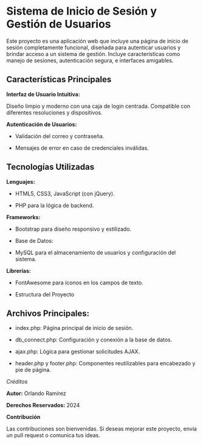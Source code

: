 # Sistema de Inicio de Sesión y Gestión de Usuarios

Este proyecto es una aplicación web que incluye una página de inicio de sesión completamente funcional, diseñada para autenticar usuarios y brindar acceso a un sistema de gestión. Incluye características como manejo de sesiones, autenticación segura, e interfaces amigables.

## Características Principales

**Interfaz de Usuario Intuitiva:**

Diseño limpio y moderno con una caja de login centrada.
Compatible con diferentes resoluciones y dispositivos.

**Autenticación de Usuarios:**

* Validación del correo y contraseña.
  
* Mensajes de error en caso de credenciales inválidas.
  
## Tecnologías Utilizadas

**Lenguajes:**

* HTML5, CSS3, JavaScript (con jQuery).
  
* PHP para la lógica de backend.

**Frameworks:**

* Bootstrap para diseño responsivo y estilizado.

* Base de Datos:

* MySQL para el almacenamiento de usuarios y configuración del sistema.

**Librerías:**

* FontAwesome para íconos en los campos de texto.

* Estructura del Proyecto

## Archivos Principales:

* index.php: Página principal de inicio de sesión.
   
* db_connect.php: Configuración y conexión a la base de datos.

* ajax.php: Lógica para gestionar solicitudes AJAX.

* header.php y footer.php: Componentes reutilizables para encabezado y pie de página.

*Créditos*

**Autor:** Orlando Ramírez

**Derechos Reservados:** 2024

**Contribución**

Las contribuciones son bienvenidas. Si deseas mejorar este proyecto, envía un pull request o comunica tus ideas.
